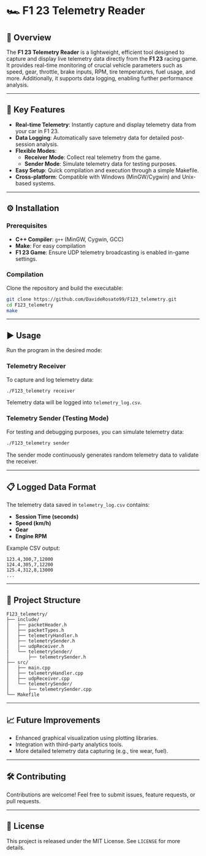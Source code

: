 # 🏎️ F1 23 Telemetry Reader

## 🚩 Overview

The **F1 23 Telemetry Reader** is a lightweight, efficient tool designed to capture and display live telemetry data directly from the **F1 23** racing game. It provides real-time monitoring of crucial vehicle parameters such as speed, gear, throttle, brake inputs, RPM, tire temperatures, fuel usage, and more. Additionally, it supports data logging, enabling further performance analysis.

---

## 🎯 Key Features

- **Real-time Telemetry**: Instantly capture and display telemetry data from your car in F1 23.
- **Data Logging**: Automatically save telemetry data for detailed post-session analysis.
- **Flexible Modes**:
  - **Receiver Mode**: Collect real telemetry from the game.
  - **Sender Mode**: Simulate telemetry data for testing purposes.
- **Easy Setup**: Quick compilation and execution through a simple Makefile.
- **Cross-platform**: Compatible with Windows (MinGW/Cygwin) and Unix-based systems.

---

## ⚙️ Installation

### Prerequisites

- **C++ Compiler**: `g++` (MinGW, Cygwin, GCC)
- **Make**: For easy compilation
- **F1 23 Game**: Ensure UDP telemetry broadcasting is enabled in-game settings.

### Compilation

Clone the repository and build the executable:

```bash
git clone https://github.com/DavideRosato99/F123_telemetry.git
cd F123_telemetry
make
```

---

## ▶️ Usage

Run the program in the desired mode:

### Telemetry Receiver

To capture and log telemetry data:

```bash
./F123_telemetry receiver
```

Telemetry data will be logged into `telemetry_log.csv`.

### Telemetry Sender (Testing Mode)

For testing and debugging purposes, you can simulate telemetry data:

```bash
./F123_telemetry sender
```

The sender mode continuously generates random telemetry data to validate the receiver.

---

## 📋 Logged Data Format

The telemetry data saved in `telemetry_log.csv` contains:

- **Session Time (seconds)**
- **Speed (km/h)**
- **Gear**
- **Engine RPM**

Example CSV output:

```
123.4,300,7,12000
124.4,305,7,12200
125.4,312,8,13000
...
```

---

## 🚧 Project Structure

```
F123_telemetry/
├── include/
│   ├── packetHeader.h
│   ├── packetTypes.h
│   ├── telemetryHandler.h
│   ├── telemetrySender.h
│   |── udpReceiver.h
|   └── telemetrySender/
│       ├── telemetrySender.h
├── src/
│   ├── main.cpp
│   ├── telemetryHandler.cpp
│   ├── udpReceiver.cpp
│   └── telemetrySender/
│       ├── telemetrySender.cpp
└── Makefile
```

---

## 📈 Future Improvements

- Enhanced graphical visualization using plotting libraries.
- Integration with third-party analytics tools.
- More detailed telemetry data capturing (e.g., tire wear, fuel).

---

## 🛠️ Contributing

Contributions are welcome! Feel free to submit issues, feature requests, or pull requests.

---

## 📜 License

This project is released under the MIT License. See `LICENSE` for more details.